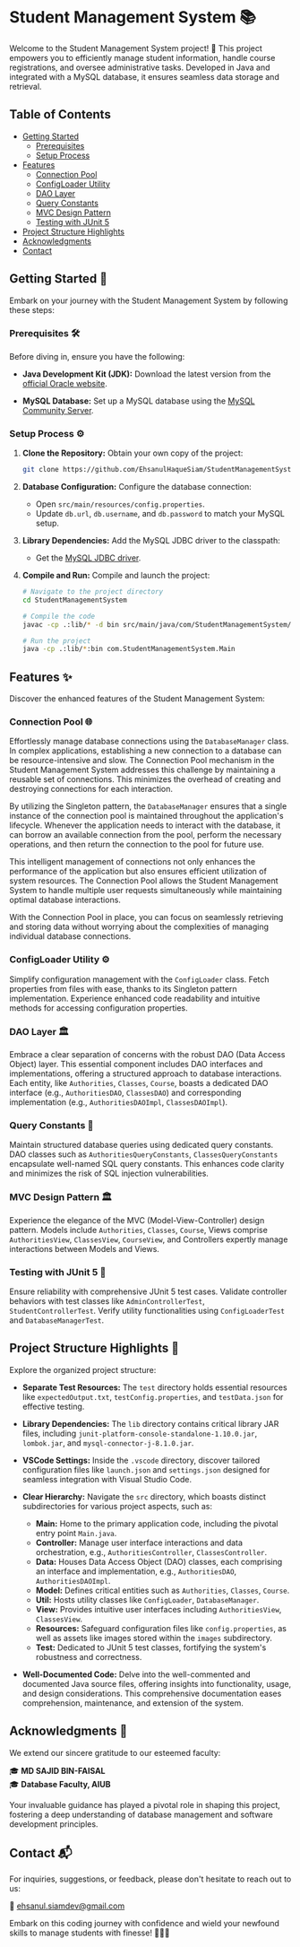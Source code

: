 # Student Management System 📚

Welcome to the Student Management System project! 🚀 This project empowers you to efficiently manage student information, handle course registrations, and oversee administrative tasks. Developed in Java and integrated with a MySQL database, it ensures seamless data storage and retrieval.

## Table of Contents

- [Getting Started](#getting-started-)
  - [Prerequisites](#prerequisites-%EF%B8%8F)
  - [Setup Process](#setup-process-%EF%B8%8F)
- [Features](#features-)
  - [Connection Pool](#connection-pool-)
  - [ConfigLoader Utility](#configloader-utility-%EF%B8%8F)
  - [DAO Layer](#dao-layer-%EF%B8%8F)
  - [Query Constants](#query-constants-)
  - [MVC Design Pattern](#mvc-design-pattern-%EF%B8%8F)
  - [Testing with JUnit 5](#testing-with-junit-5-)
- [Project Structure Highlights](#project-structure-highlights-)
- [Acknowledgments](#acknowledgments-)
- [Contact](#contact-)

## Getting Started 🏁

Embark on your journey with the Student Management System by following these steps:

### Prerequisites 🛠️

Before diving in, ensure you have the following:

- **Java Development Kit (JDK):** Download the latest version from the [official Oracle website](https://www.oracle.com/java/technologies/javase-jdk11-downloads.html).

- **MySQL Database:** Set up a MySQL database using the [MySQL Community Server](https://dev.mysql.com/downloads/installer/).

### Setup Process ⚙️

1. **Clone the Repository:** Obtain your own copy of the project:

   ```sh
   git clone https://github.com/EhsanulHaqueSiam/StudentManagementSystem.git
   ```

2. **Database Configuration:** Configure the database connection:

   - Open `src/main/resources/config.properties`.
   - Update `db.url`, `db.username`, and `db.password` to match your MySQL setup.

3. **Library Dependencies:** Add the MySQL JDBC driver to the classpath:

   - Get the [MySQL JDBC driver](https://dev.mysql.com/downloads/connector/j/).

4. **Compile and Run:** Compile and launch the project:

   ```sh
   # Navigate to the project directory
   cd StudentManagementSystem

   # Compile the code
   javac -cp .:lib/* -d bin src/main/java/com/StudentManagementSystem/Main.java

   # Run the project
   java -cp .:lib/*:bin com.StudentManagementSystem.Main
   ```

## Features ✨

Discover the enhanced features of the Student Management System:

### Connection Pool 🌐

Effortlessly manage database connections using the `DatabaseManager` class. In complex applications, establishing a new connection to a database can be resource-intensive and slow. The Connection Pool mechanism in the Student Management System addresses this challenge by maintaining a reusable set of connections. This minimizes the overhead of creating and destroying connections for each interaction.

By utilizing the Singleton pattern, the `DatabaseManager` ensures that a single instance of the connection pool is maintained throughout the application's lifecycle. Whenever the application needs to interact with the database, it can borrow an available connection from the pool, perform the necessary operations, and then return the connection to the pool for future use.

This intelligent management of connections not only enhances the performance of the application but also ensures efficient utilization of system resources. The Connection Pool allows the Student Management System to handle multiple user requests simultaneously while maintaining optimal database interactions.

With the Connection Pool in place, you can focus on seamlessly retrieving and storing data without worrying about the complexities of managing individual database connections.

### ConfigLoader Utility ⚙️

Simplify configuration management with the `ConfigLoader` class. Fetch properties from files with ease, thanks to its Singleton pattern implementation. Experience enhanced code readability and intuitive methods for accessing configuration properties.

### DAO Layer 🏛️

Embrace a clear separation of concerns with the robust DAO (Data Access Object) layer. This essential component includes DAO interfaces and implementations, offering a structured approach to database interactions. Each entity, like `Authorities`, `Classes`, `Course`, boasts a dedicated DAO interface (e.g., `AuthoritiesDAO`, `ClassesDAO`) and corresponding implementation (e.g., `AuthoritiesDAOImpl`, `ClassesDAOImpl`).

### Query Constants 📜

Maintain structured database queries using dedicated query constants. DAO classes such as `AuthoritiesQueryConstants`, `ClassesQueryConstants` encapsulate well-named SQL query constants. This enhances code clarity and minimizes the risk of SQL injection vulnerabilities.

### MVC Design Pattern 🏛️

Experience the elegance of the MVC (Model-View-Controller) design pattern. Models include `Authorities`, `Classes`, `Course`, Views comprise `AuthoritiesView`, `ClassesView`, `CourseView`, and Controllers expertly manage interactions between Models and Views.

### Testing with JUnit 5 🧪

Ensure reliability with comprehensive JUnit 5 test cases. Validate controller behaviors with test classes like `AdminControllerTest`, `StudentControllerTest`. Verify utility functionalities using `ConfigLoaderTest` and `DatabaseManagerTest`.

## Project Structure Highlights 🌟

Explore the organized project structure:

- **Separate Test Resources:** The `test` directory holds essential resources like `expectedOutput.txt`, `testConfig.properties`, and `testData.json` for effective testing.

- **Library Dependencies:** The `lib` directory contains critical library JAR files, including `junit-platform-console-standalone-1.10.0.jar`, `lombok.jar`, and `mysql-connector-j-8.1.0.jar`.

- **VSCode Settings:** Inside the `.vscode` directory, discover tailored configuration files like `launch.json` and `settings.json` designed for seamless integration with Visual Studio Code.

- **Clear Hierarchy:** Navigate the `src` directory, which boasts distinct subdirectories for various project aspects, such as:

  - **Main:** Home to the primary application code, including the pivotal entry point `Main.java`.
  - **Controller:** Manage user interface interactions and data orchestration, e.g., `AuthoritiesController`, `ClassesController`.
  - **Data:** Houses Data Access Object (DAO) classes, each comprising an interface and implementation, e.g., `AuthoritiesDAO`, `AuthoritiesDAOImpl`.
  - **Model:** Defines critical entities such as `Authorities`, `Classes`, `Course`.
  - **Util:** Hosts utility classes like `ConfigLoader`, `DatabaseManager`.
  - **View:** Provides intuitive user interfaces including `AuthoritiesView`, `ClassesView`.
  - **Resources:** Safeguard configuration files like `config.properties`, as well as assets like images stored within the `images` subdirectory.
  - **Test:** Dedicated to JUnit 5 test classes, fortifying the system's robustness and correctness.

- **Well-Documented Code:** Delve into the well-commented and documented Java source files, offering insights into functionality, usage, and design considerations. This comprehensive documentation eases comprehension, maintenance, and extension of the system.

## Acknowledgments 🙏

We extend our sincere gratitude to our esteemed faculty:

🎓 **MD SAJID BIN-FAISAL**<br>
🎓 **Database Faculty, AIUB**

Your invaluable guidance has played a pivotal role in shaping this project, fostering a deep understanding of database management and software development principles.

## Contact 📬

For inquiries, suggestions, or feedback, please don't hesitate to reach out to us:

📧 [ehsanul.siamdev@gmail.com](mailto:ehsanul.siamdev@gmail.com)

Embark on this coding journey with confidence and wield your newfound skills to manage students with finesse! 🧙‍♂️✨
